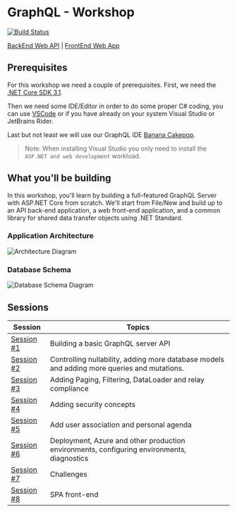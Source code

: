 # GraphQL - Workshop

[![Build Status](https://dev.azure.com/dotnet/AspNetCoreWorkshop/_apis/build/status/ASP.NET%20Workshop-ASP.NET%20Core%203.x?branchName=master)](https://dev.azure.com/dotnet/AspNetCoreWorkshop/_build/latest?definitionId=71&branchName=master)

[BackEnd Web API](https://aspnetcorews-backend.azurewebsites.net) | [FrontEnd Web App](https://aspnetcorews-frontend.azurewebsites.net)

## Prerequisites

For this workshop we need a couple of prerequisites. First, we need the [.NET Core SDK 3.1](https://dotnet.microsoft.com/download/dotnet-core/3.1).

Then we need some IDE/Editor in order to do some proper C# coding, you can use [VSCode](https://code.visualstudio.com/) or if you have already on your system Visual Studio or JetBrains Rider.

Last but not least we will use our GraphQL IDE [Banana Cakepop](https://hotchocolate.io/docs/banana-cakepop).

> Note: When installing Visual Studio you only need to install the `ASP.NET and web development` workload.

## What you'll be building

In this workshop, you'll learn by building a full-featured GraphQL Server with ASP.NET Core from scratch. We'll start from File/New and build up to an API back-end application, a web front-end application, and a common library for shared data transfer objects using .NET Standard.

### Application Architecture

![Architecture Diagram](/docs/images/ConferencePlannerArchitectureDiagram.svg)

### Database Schema

![Database Schema Diagram](/docs/conference-planner-db-diagram.png)

## Sessions

| Session | Topics |
| ----- | ---- |
| [Session #1](/docs/1_creating-a-graphql-server-project) | Building a basic GraphQL server API |
| [Session #2](/docs/2_building-out-the-graphql-server.md) | Controlling nullability, adding more database models and adding more queries and mutations.  |  |
| [Session #3](/docs/) | Adding Paging, Filtering, DataLoader and relay compliance |
| [Session #4](/docs/) | Adding security concepts |
| [Session #5](/docs/) | Add user association and personal agenda |
| [Session #6](docs/) | Deployment, Azure and other production environments, configuring environments, diagnostics |
| [Session #7](/docs/) | Challenges |
| [Session #8](/docs/8.%20SPA%20FrontEnd.md) | SPA front-end |
